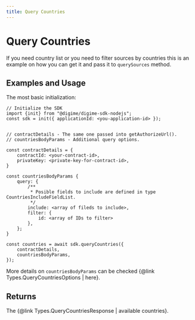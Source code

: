 ```yaml
---
title: Query Countries
---
```


# Query Countries

If you need country list or you need to filter sources by countries this is an example on how you can get it and pass it to `querySources` method.

## Examples and Usage

The most basic initialization:

```
// Initialize the SDK
import {init} from "@digime/digime-sdk-nodejs";
const sdk = init({ applicationId: <you-application-id> });


// contractDetails - The same one passed into getAuthorizeUrl().
// countriesBodyParams - Additional query options.

const contractDetails = {
    contractId: <your-contract-id>,
    privateKey: <private-key-for-contract-id>,
}

const countriesBodyParams {
    query: {
        /**
         * Posible fields to include are defined in type CountriesIncludeFieldList.
         */
        include: <array of fileds to include>,
        filter: {
            id: <array of IDs to filter>
        },
    };
}

const countries = await sdk.queryCountries({
    contractDetails,
    countriesBodyParams,
});

```

More details on `countriesBodyParams` can be checked {@link Types.QueryCountriesOptions | here}.

## Returns

The {@link Types.QueryCountriesResponse | available countries}.
